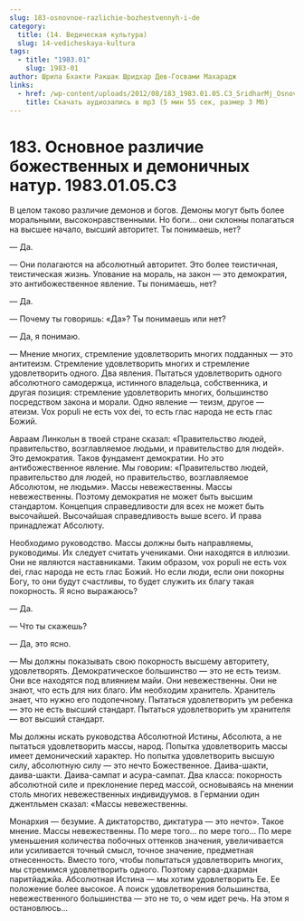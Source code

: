 ```yaml
---
slug: 183-osnovnoe-razlichie-bozhestvennyh-i-de
category:
  title: (14. Ведическая культура)
  slug: 14-vedicheskaya-kultura
tags:
  - title: "1983.01"
    slug: 1983-01
author: Шрила Бхакти Ракшак Шридхар Дев-Госвами Махарадж
links:
  - href: /wp-content/uploads/2012/08/183_1983.01.05.C3_SridharMj_Osnovnoe_razlichie_bojestvennyh_i_demonicheskih_natur.mp3
    title: Скачать аудиозапись в mp3 (5 мин 55 сек, размер 3 Мб)
---
```


# 183. Основное различие божественных и демоничных натур. 1983.01.05.C3

В целом таково различие демонов и богов. Демоны могут быть более моральными, высоконравственными. Но боги… они склонны полагаться на высшее начало, высший авторитет. Ты понимаешь, нет?

— Да.

— Они полагаются на абсолютный авторитет. Это более теистичная, теистическая жизнь. Упование на мораль, на закон — это демократия, это антибожественное явление. Ты понимаешь, нет?

— Да.

— Почему ты говоришь: «Да»? Ты понимаешь или нет?

— Да, я понимаю.

— Мнение многих, стремление удовлетворить многих подданных — это антитеизм. Стремление удовлетворить многих и стремление удовлетворить одного. Два явления. Пытаться удовлетворить одного абсолютного самодержца, истинного владельца, собственника, и другая позиция: стремление удовлетворить многих, большинство посредством закона и морали. Одно явление — теизм, другое — атеизм. Vox populi не есть vox dei, то есть глас народа не есть глас Божий.

Авраам Линкольн в твоей стране сказал: «Правительство людей, правительство, возглавляемое людьми, и правительство для людей». Это демократия. Таков фундамент демократии. Но это антибожественное явление. Мы говорим: «Правительство людей, правительство для людей, но правительство, возглавляемое Абсолютом, не людьми». Массы невежественны. Массы невежественны. Поэтому демократия не может быть высшим стандартом. Концепция справедливости для всех не может быть высочайшей. Высочайшая справедливость выше всего. И права принадлежат Абсолюту.

Необходимо руководство. Массы должны быть направляемы, руководимы. Их следует считать учениками. Они находятся в иллюзии. Они не являются наставниками. Таким образом, vox populi не есть vox dei, глас народа не есть глас Божий. Но если люди, если они покорны Богу, то они будут счастливы, то будет служить их благу такая покорность. Я ясно выражаюсь?

— Да.

— Что ты скажешь?

— Да, это ясно.

— Мы должны показывать свою покорность высшему авторитету, удовлетворять. Демократическое большинство — это не есть теизм. Они все находятся под влиянием майи. Они невежественны. Они не знают, что есть для них благо. Им необходим хранитель. Хранитель знает, что нужно его подопечному. Пытаться удовлетворить ум ребенка — это не есть высший стандарт. Пытаться удовлетворить ум хранителя — вот высший стандарт.

Мы должны искать руководства Абсолютной Истины, Абсолюта, а не пытаться удовлетворить массы, народ. Попытка удовлетворить массы имеет демонический характер. Но попытка удовлетворить высшую силу, абсолютную силу — это нечто Божественное. Даива-шакти, даива-шакти. Даива-сампат и асура-сампат. Два класса: покорность абсолютной силе и преклонение перед массой, основываясь на мнении столь многих невежественных индивидуумов. в Германии один джентльмен сказал: «Массы невежественны.

Монархия — безумие. А диктаторство, диктатура — это нечто». Такое мнение. Массы невежественны. По мере того… по мере того… По мере уменьшения количества побочных оттенков значения, увеличивается или усиливается точный смысл, точное значение, предметная отнесенность. Вместо того, чтобы попытаться удовлетворить многих, мы стремимся удовлетворить одного. Поэтому сарва-дхарман паритйаджйа. Абсолютная Истина — мы хотим удовлетворить Ее. Ее положение более высокое. А поиск удовлетворения большинства, невежественного большинства — это не то, о чем идет речь. На этом я остановлюсь…

